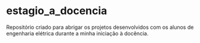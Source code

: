 # estagio_a_docencia
Repositório criado para abrigar os projetos desenvolvidos com os alunos de engenharia elétrica durante a minha iniciação à docência. 
